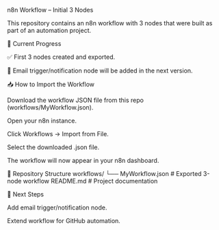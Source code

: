 n8n Workflow – Initial 3 Nodes

This repository contains an n8n workflow with 3 nodes that were built as part of an automation project.

📌 Current Progress

✅ First 3 nodes created and exported.

🚧 Email trigger/notification node will be added in the next version.

📥 How to Import the Workflow

Download the workflow JSON file from this repo (workflows/MyWorkflow.json).

Open your n8n instance.

Click Workflows → Import from File.

Select the downloaded .json file.

The workflow will now appear in your n8n dashboard.

📂 Repository Structure
workflows/
  └── MyWorkflow.json   # Exported 3-node workflow
README.md               # Project documentation

🚀 Next Steps

Add email trigger/notification node.

Extend workflow for GitHub automation.
